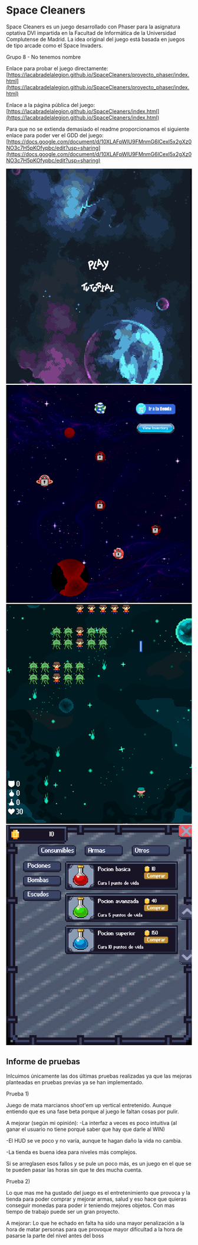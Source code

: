 # Space Cleaners #

Space Cleaners es un juego desarrollado con Phaser para la asignatura optativa DVI impartida en la Facultad de Informática de la Universidad Complutense de Madrid. La idea original del juego está basada en juegos de tipo arcade como el Space Invaders.

Grupo 8 - No tenemos nombre

Enlace para probar el juego directamente: [https://lacabradelalegion.github.io/SpaceCleaners/proyecto_phaser/index.html](https://lacabradelalegion.github.io/SpaceCleaners/proyecto_phaser/index.html)

Enlace a la página pública del juego: [https://lacabradelalegion.github.io/SpaceCleaners/index.html](https://lacabradelalegion.github.io/SpaceCleaners/index.html)

Para que no se extienda demasiado el readme proporcionamos el siguiente enlace para poder ver el GDD del juego: [https://docs.google.com/document/d/10XLAFpWlU9FMnmG6lCexI5x2gXz0NO3c7H5pKOfypbc/edit?usp=sharing](https://docs.google.com/document/d/10XLAFpWlU9FMnmG6lCexI5x2gXz0NO3c7H5pKOfypbc/edit?usp=sharing)

![Pantalla principal](https://github.com/LaCabraDeLaLegion/SpaceCleaners/blob/main/images/inicio.png?raw=true "Pantalla principal")
![Mapa](https://github.com/LaCabraDeLaLegion/SpaceCleaners/blob/main/images/mapa.png?raw=true "Mapa")
![Ejemplo de batalla](https://github.com/LaCabraDeLaLegion/SpaceCleaners/blob/main/images/batalla.png?raw=true "Ejemplo de batalla")
![Tienda](https://github.com/LaCabraDeLaLegion/SpaceCleaners/blob/main/images/tienda.png?raw=true "Tienda")

## Informe de pruebas ##

Inlcuimos únicamente las dos últimas pruebas realizadas ya que las mejoras planteadas en pruebas previas ya se han implementado.

Prueba 1)

Juego de mata marcianos shoot'em up vertical entretenido. Aunque entiendo que es una fase beta porque al juego le faltan cosas por pulir.

A mejorar (según mi opinión):
-La interfaz a veces es poco intuitiva (al ganar el usuario no tiene porqué saber que hay que darle al WIN)

-El HUD se ve poco y no varía, aunque te hagan daño la vida no cambia.

-La tienda es buena idea para 
niveles más complejos.

Si se arreglasen esos fallos y se pule un poco más, es un juego en el que se te pueden pasar las horas sin que te des mucha cuenta.

Prueba 2)

Lo que mas me ha gustado del juego es el entretenimiento que provoca y la tienda para poder comprar y mejorar armas, salud y eso hace que quieras conseguir monedas para poder ir teniendo mejores objetos. Con mas tiempo de trabajo puede ser un gran proyecto.

A mejorar:
Lo que he echado en falta ha sido una mayor penalización a la hora de matar personas para que provoque mayor dificultad a la hora de pasarse la parte del nivel antes del boss
